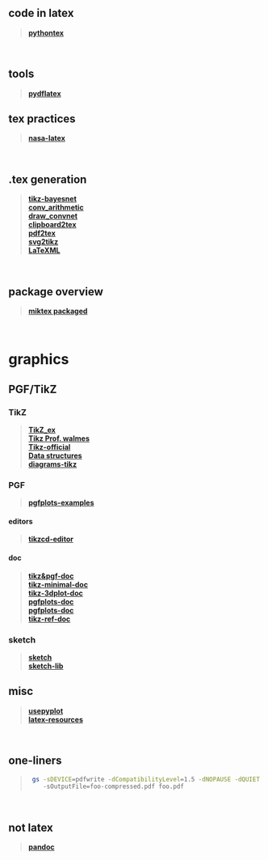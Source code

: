 
## code in latex
> **[pythontex](https://github.com/gpoore/pythontex)**     


<br/>


## tools
> **[pydflatex](https://github.com/olivierverdier/pydflatex)**



## tex practices
> **[nasa-latex](https://github.com/nasa/nasa-latex-docs)**      
<br/>

## .tex generation
> **[tikz-bayesnet](https://github.com/jluttine/tikz-bayesnet)**   
> **[conv_arithmetic](https://github.com/vdumoulin/conv_arithmetic)**   
> **[draw_convnet](https://github.com/gwding/draw_convnet)**   
> **[clipboard2tex](https://mathpix.com/)**   
> **[pdf2tex](https://www.abisource.com/)**   
> **[svg2tikz](https://github.com/kjellmf/svg2tikz)**   
> **[LaTeXML](https://dlmf.nist.gov/LaTeXML/)**   

<br/>

## package overview
> **[miktex packaged](https://miktex.org/pkg/az)**   

<br/>


# graphics
## PGF/TikZ
### TikZ 
> **[TikZ_ex](https://github.com/PetarV-/TikZ)**   
> **[Tikz Prof. walmes](http://www.leg.ufpr.br/~walmes/tikz/)**   
> **[Tikz-official](https://github.com/walmes/Tikz)**   
> **[Data structures ](https://atc1.aut.uah.es/~david/notes/2017/03/datastructures-in-tikz/)**   
> **[diagrams-tikz](https://wiki.physik.uzh.ch/cms/latex:tikz)**   
### PGF
> **[pgfplots-examples](http://pgfplots.sourceforge.net/gallery.html)**   

#### editors
> **[tikzcd-editor](https://github.com/yishn/tikzcd-editor)**   
#### doc
> **[tikz&pgf-doc](http://ctan.uib.no/graphics/pgf/base/doc/pgfmanual.pdf)**   
> **[tikz-minimal-doc](http://ctan.uib.no/graphics/pgf/contrib/tikz-3dplot/tikz-3dplot_documentation.pdf)**   
> **[tikz-3dplot-doc](http://ctan.uib.no/graphics/pgf/contrib/tikz-3dplot/tikz-3dplot_documentation.pdf)**   
> **[pgfplots-doc](http://pgfplots.sourceforge.net/gallery.html)**   
> **[pgfplots-doc](http://pgfplots.sourceforge.net/gallery.html)**   
> **[tikz-ref-doc](docs/c_tikzref.pdf)**   



### sketch
> **[sketch](http://www.frontiernet.net/~eugene.ressler/)**   
> **[sketch-lib](http://alexdu.github.io/sketch-lib/)**   




## misc
> **[usepyplot](https://github.com/masasin/latexipy)**   
> **[latex-resources](https://github.com/davidstutz/latex-resources)**   

<br/>

## one-liners

>   ```sh
>    gs -sDEVICE=pdfwrite -dCompatibilityLevel=1.5 -dNOPAUSE -dQUIET -dBATCH 
>       -sOutputFile=foo-compressed.pdf foo.pdf
>   ```


<br/>

## not latex

> **[pandoc](https://github.com/jgm/pandoc)**   

